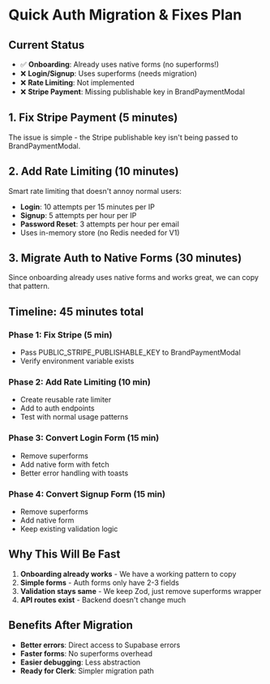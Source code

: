 # Quick Auth Migration & Fixes Plan

## Current Status
- ✅ **Onboarding**: Already uses native forms (no superforms!)
- ❌ **Login/Signup**: Uses superforms (needs migration)
- ❌ **Rate Limiting**: Not implemented
- ❌ **Stripe Payment**: Missing publishable key in BrandPaymentModal

## 1. Fix Stripe Payment (5 minutes)
The issue is simple - the Stripe publishable key isn't being passed to BrandPaymentModal.

## 2. Add Rate Limiting (10 minutes)
Smart rate limiting that doesn't annoy normal users:
- **Login**: 10 attempts per 15 minutes per IP
- **Signup**: 5 attempts per hour per IP
- **Password Reset**: 3 attempts per hour per email
- Uses in-memory store (no Redis needed for V1)

## 3. Migrate Auth to Native Forms (30 minutes)
Since onboarding already uses native forms and works great, we can copy that pattern.

## Timeline: 45 minutes total

### Phase 1: Fix Stripe (5 min)
- Pass PUBLIC_STRIPE_PUBLISHABLE_KEY to BrandPaymentModal
- Verify environment variable exists

### Phase 2: Add Rate Limiting (10 min)
- Create reusable rate limiter
- Add to auth endpoints
- Test with normal usage patterns

### Phase 3: Convert Login Form (15 min)
- Remove superforms
- Add native form with fetch
- Better error handling with toasts

### Phase 4: Convert Signup Form (15 min)
- Remove superforms
- Add native form
- Keep existing validation logic

## Why This Will Be Fast

1. **Onboarding already works** - We have a working pattern to copy
2. **Simple forms** - Auth forms only have 2-3 fields
3. **Validation stays same** - We keep Zod, just remove superforms wrapper
4. **API routes exist** - Backend doesn't change much

## Benefits After Migration

- **Better errors**: Direct access to Supabase errors
- **Faster forms**: No superforms overhead
- **Easier debugging**: Less abstraction
- **Ready for Clerk**: Simpler migration path